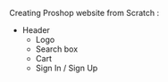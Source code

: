Creating Proshop website from Scratch :

* Header
    - Logo
    - Search box
    - Cart
    - Sign In / Sign Up 